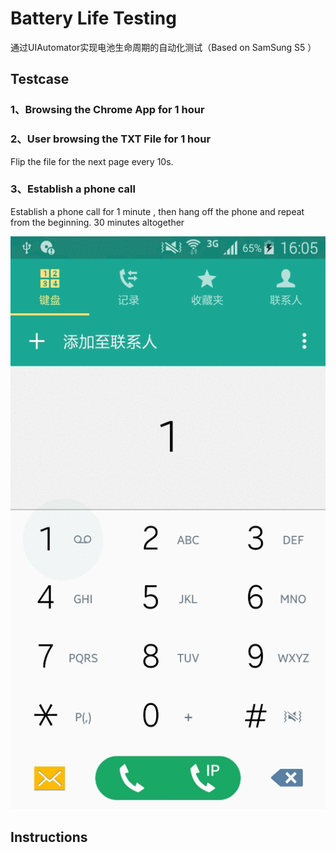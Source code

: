 # Battery Life Testing
通过UIAutomator实现电池生命周期的自动化测试（Based on SamSung S5 ）


## Testcase

### 1、Browsing the Chrome App for 1 hour


### 2、User browsing the TXT File for 1 hour

Flip the file for the next page every 10s. 


### 3、Establish a phone call 

Establish a phone call for 1 minute , then hang off the phone and repeat from the beginning.
30 minutes altogether

![image](https://github.com/lightningshuo/BatteryLIfeTesting/blob/master/testPhone.gif)


## Instructions




